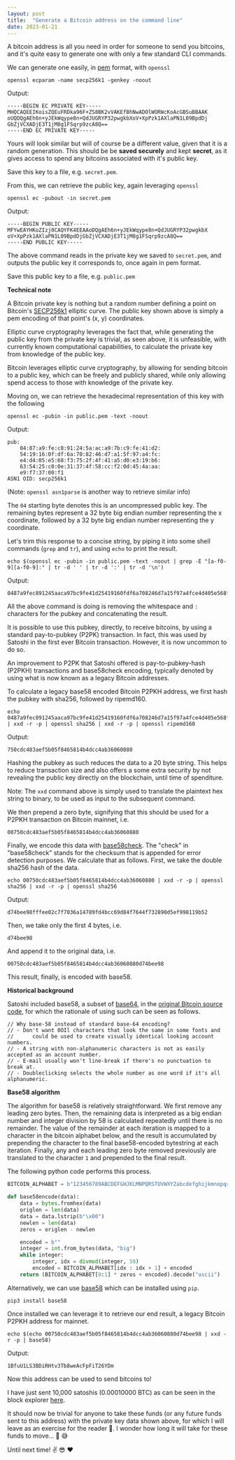```yaml
---
layout: post
title:  "Generate a Bitcoin address on the command line"
date: 2023-01-21
---
```


A bitcoin address is all you need in order for someone to send you bitcoins, and it's 
quite easy to generate one with only a few standard CLI commands.

We can generate one easily, in [pem](https://en.wikipedia.org/wiki/Privacy-Enhanced_Mail) format, 
with `openssl`
```
openssl ecparam -name secp256k1 -genkey -noout
```
Output:
```
-----BEGIN EC PRIVATE KEY-----
MHQCAQEEIKoisZQEuFRDka96F+ZS8BK2vVAKEfBhNwADOlWORWcKoAcGBSuBBAAK
oUQDQgAEh6n+yJEkWqype8n+QdJUGRYP32pwgkbXoV+XpPzk1AXlaPN1L09BpdDj
GbZjVCXADjE3T1jM8g1FSqrp9zcA8Q==
-----END EC PRIVATE KEY-----
```
Yours will look similar but will of course be a different value, given that it is a random generation. This should be be __saved securely__ and kept __secret__, as it gives access to spend any bitcoins associated with it's public key.

Save this key to a file, e.g. `secret.pem`.

From this, we can retrieve the public key, again leveraging `openssl`  
```
openssl ec -pubout -in secret.pem
```
Output: 
```
-----BEGIN PUBLIC KEY-----
MFYwEAYHKoZIzj0CAQYFK4EEAAoDQgAEh6n+yJEkWqype8n+QdJUGRYP32pwgkbX
oV+XpPzk1AXlaPN1L09BpdDjGbZjVCXADjE3T1jM8g1FSqrp9zcA8Q==
-----END PUBLIC KEY-----
```
The above command reads in the private key we saved to `secret.pem`, and outputs the public key it corresponds to, once again in pem format.

Save this public key to a file, e.g. `public.pem`

__Technical note__

A Bitcoin private key is nothing but a random number defining a point on Bitcoin's [SECP256k1](https://www.secg.org/sec2-v2.pdf) elliptic curve. The public key shown above is simply a pem encoding of that point's (x, y) coordinates.

Elliptic curve cryptography leverages the fact that, while generating the public key from the private key is trivial, as seen above, it is unfeasible, with currently known computational capabilities, to calculate the private key from knowledge of the public key.

Bitcoin leverages elliptic curve cryptography, by allowing for sending bitcoin to a public key, which can be freely and publicly shared, while only allowing spend access to those with knowledge of the private key.

Moving on, we can retrieve the hexadecimal representation of this key with the following
```
openssl ec -pubin -in public.pem -text -noout
```
Output:
```
pub: 
    04:87:a9:fe:c8:91:24:5a:ac:a9:7b:c9:fe:41:d2:
    54:19:16:0f:df:6a:70:82:46:d7:a1:5f:97:a4:fc:
    e4:d4:05:e5:68:f3:75:2f:4f:41:a5:d0:e3:19:b6:
    63:54:25:c0:0e:31:37:4f:58:cc:f2:0d:45:4a:aa:
    e9:f7:37:00:f1
ASN1 OID: secp256k1
```
(Note: `openssl asn1parse` is another way to retrieve similar info)

The `04` starting byte denotes this is an uncompressed public key. The remaining bytes represent a 32 byte big endian number representing the x coordinate, followed by a 32 byte big endian number representing the y coordinate.

Let's trim this response to a concise string, by piping it into some shell commands (`grep` and `tr`), and using `echo` to print the result.
```
echo $(openssl ec -pubin -in public.pem -text -noout | grep -E "[a-f0-9][a-f0-9]:" | tr -d ' ' | tr -d ':' | tr -d '\n')
```
Output:
```
0487a9fec891245aaca97bc9fe41d25419160fdf6a708246d7a15f97a4fce4d405e568f3752f4f41a5d0e319b6635425c00e31374f58ccf20d454aaae9f73700f1
```

All the above command is doing is removing the whitespace and `:` characters for the pubkey and concatenating the result.

It is possible to use this pubkey, directly, to receive bitcoins, by using a standard pay-to-pubkey (P2PK) transaction. In fact, this was used by Satoshi in the first ever Bitcoin transaction. However, it is now uncommon to do so.

An improvement to P2PK that Satoshi offered is pay-to-pubkey-hash (P2PKH) transactions and base58check encoding, typically denoted by using what is now known as a legacy Bitcoin addresses.

To calculate a legacy base58 encoded Bitcoin P2PKH address, we first hash the pubkey with sha256, followed by ripemd160.
```
echo 0487a9fec891245aaca97bc9fe41d25419160fdf6a708246d7a15f97a4fce4d405e568f3752f4f41a5d0e319b6635425c00e31374f58ccf20d454aaae9f73700f1 | xxd -r -p | openssl sha256 | xxd -r -p | openssl ripemd160 
```
Output:
```
750cdc483aef5b05f8465814b4dcc4ab36060880
```
Hashing the pubkey as such reduces the data to a 20 byte string. This helps to reduce transaction size and also offers a some extra security by not revealing the public key directly on the blockchain, until time of spenditure.

Note: The `xxd` command above is simply used to translate the plaintext hex string to binary, to be used as input to the subsequent command.

We then prepend a zero byte, signifying that this should be used for a P2PKH transaction on Bitcoin mainnet, i.e.
```
00750cdc483aef5b05f8465814b4dcc4ab36060880
```  

Finally, we encode this data with [base58check](https://en.bitcoin.it/wiki/Base58Check_encoding). The "check" in "base58check" stands for the checksum that is appended for error detection purposes. We calculate that as follows. First, we take the double sha256 hash of the data.
```
echo 00750cdc483aef5b05f8465814b4dcc4ab36060880 | xxd -r -p | openssl sha256 | xxd -r -p | openssl sha256
``` 
Output:
```
d74bee98fffee02c7f7036a14789fd4bcc69d84f7644f732890d5ef998119b52
```
Then, we take only the first 4 bytes, i.e.
```
d74bee98
```
And append it to the original data, i.e.
```
00750cdc483aef5b05f8465814b4dcc4ab36060880d74bee98
```
This result, finally, is encoded with base58.

__Historical background__

Satoshi included base58, a subset of [base64](https://en.wikipedia.org/wiki/Base64), in the [original Bitcoin source code](https://github.com/bitcoin/bitcoin/blob/v0.1.5/base58.h#L7-L12), for which the rationale of using such can be seen as follows.

```
// Why base-58 instead of standard base-64 encoding?
// - Don't want 0OIl characters that look the same in some fonts and
//      could be used to create visually identical looking account numbers.
// - A string with non-alphanumeric characters is not as easily accepted as an account number.
// - E-mail usually won't line-break if there's no punctuation to break at.
// - Doubleclicking selects the whole number as one word if it's all alphanumeric.
```

__Base58 algorithm__

The algorithm for base58 is relatively straightforward. We first remove any leading zero bytes. Then, the remaining data is interpreted as a big endian number and integer division by 58 is calculated repeatedly until there is no remainder. The value of the remainder at each iteration is mapped to a character in the bitcoin alphabet below, and the result is accumulated by prepending the character to the final base58-encoded bytestring at each iteration. Finally, any and each leading zero byte removed previously are translated to the character `1` and prepended to the final result.

The following python code performs this process.

```python
BITCOIN_ALPHABET = b"123456789ABCDEFGHJKLMNPQRSTUVWXYZabcdefghijkmnopqrstuvwxyz"

def base58encode(data):
    data = bytes.fromhex(data)
    origlen = len(data)
    data = data.lstrip(b"\x00")
    newlen = len(data)
    zeros = origlen - newlen

    encoded = b""
    integer = int.from_bytes(data, "big")
    while integer:
        integer, idx = divmod(integer, 58)
        encoded = BITCOIN_ALPHABET[idx : idx + 1] + encoded
    return (BITCOIN_ALPHABET[0:1] * zeros + encoded).decode("ascii")
```


Alternatively, we can use [base58](https://github.com/keis/base58) which can be installed using `pip`.
```
pip3 install base58
```
Once installed we can leverage it to retrieve our end result, a legacy Bitcoin P2PKH address for mainnet.
```
echo $(echo 00750cdc483aef5b05f8465814b4dcc4ab36060880d74bee98 | xxd -r -p | base58)
```
Output:
```
1BfuU1LS3BDiRHtv3Tb8weAcFpFiT26YDm
```

Now this address can be used to send bitcoins to! 

I have just sent 10,000 satoshis (0.00010000 BTC) as can be seen in the block explorer [here](https://blockstream.info/address/1BfuU1LS3BDiRHtv3Tb8weAcFpFiT26YDm).

It should now be trivial for anyone to take these funds (or any future funds sent to this address) with the private key data shown above, for which I will leave as an exercise for the reader 🤑. I wonder how long it will take for these funds to move... 🤔 😅

Until next time! ✌️ 😎 ❤️
